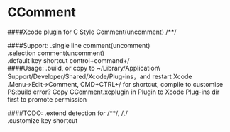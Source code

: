CComment
========

####Xcode plugin for C Style Comment(uncomment) /**/

####Support:
.single line comment(uncomment)
<br/>
.selection comment(uncomment)
<br/>
.default key shortcut control+command+/
<br/>
####Usage:
.build, or copy to ~/Library/Application\ Support/Developer/Shared/Xcode/Plug-ins，and restart Xcode
<br/>
.Menu->Edit->Comment, CMD+CTRL+/ for shortcut, compile to customise
<br/>
PS:build error? Copy CComment.xcplugin in Plugin to Xcode Plug-ins dir first to promote permission

####TODO:
.extend detection for /**/, /*,*/
<br/>
.customize key shortcut
